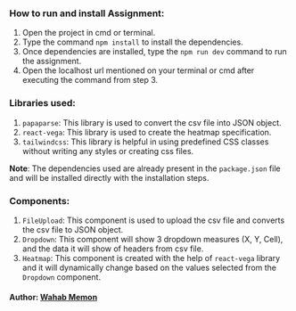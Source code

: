 

### How to run and install Assignment:

1. Open the project in cmd or terminal.
2. Type the command `npm install` to install the dependencies.
3. Once dependencies are installed, type the `npm run dev` command to run the assignment.
4. Open the localhost url mentioned on your terminal or cmd after executing the command from step 3.

### Libraries used:
1. `papaparse`: This library is used to convert the csv file into JSON object.
2. `react-vega`: This library is used to create the heatmap specification.
3. `tailwindcss`: This library is helpful in using predefined CSS classes without writing any styles or creating css files.

**Note**: The dependencies used are already present in the `package.json` file and will be installed directly with the installation steps.

### Components:
1. `FileUpload`: This component is used to upload the csv file and converts the csv file to JSON object.
2. `Dropdown`: This component will show 3 dropdown measures (X, Y, Cell), and the data it will show of headers from csv file.
3. `Heatmap`: This component is created with the help of `react-vega` library and it will dynamically change based on the values selected from the `Dropdown` component.


#### Author: [Wahab Memon](https://github.com/wahab896)